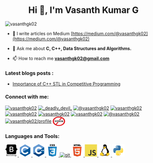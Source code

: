 <h1 align="center">Hi 👋, I'm Vasanth Kumar G</h1>

<p align="left"> <img src="https://komarev.com/ghpvc/?username=vasanthgk02&label=Profile%20views&color=0e75b6&style=flat" alt="vasanthgk02" /> </p>


- 📝 I write articles on Medium [https://medium.com/@vasanthgk02](https://medium.com/@vasanthgk02)

- 💬 Ask me about **C, C++, Data Structures and Algorithms.**

- 📫 How to reach me **vasanthgk02@gmail.com**

### Latest blogs posts :
<!-- BLOG-POST-LIST:START -->
- [Importance of C++ STL in Competitive Programming](https://medium.com/theleanprogrammer/importance-of-c-stl-in-competitive-programming-9f9763b62900?source=rss-bb02bc9037a6------2)
<!-- BLOG-POST-LIST:END -->

<h3 align="left">Connect with me:</h3>
<p align="left">
<a href="https://linkedin.com/in/vasanthgk02" target="blank"><img align="center" src="https://github.com/rahuldkjain/github-profile-readme-generator/blob/master/src/images/icons/Social/linked-in-alt.svg" alt="vasanthgk02" height="30" width="40" /></a>
<a href="https://instagram.com/_deadly_devil_" target="blank"><img align="center" src="https://github.com/rahuldkjain/github-profile-readme-generator/blob/master/src/images/icons/Social/instagram.svg" alt="_deadly_devil_" height="30" width="40" /></a>
<a href="https://medium.com/@vasanthgk02" target="blank"><img align="center" src="https://github.com/rahuldkjain/github-profile-readme-generator/blob/master/src/images/icons/Social/medium.svg" alt="@vasanthgk02" height="30" width="40" /></a>
<a href="https://www.codechef.com/users/vasanthgk02" target="blank"><img align="center" src="https://cdn.jsdelivr.net/npm/simple-icons@3.1.0/icons/codechef.svg" alt="vasanthgk02" height="30" width="40" /></a>
<a href="https://www.hackerrank.com/vasanthgk02" target="blank"><img align="center" src="https://github.com/rahuldkjain/github-profile-readme-generator/blob/master/src/images/icons/Social/hackerrank.svg" alt="vasanthgk02" height="30" width="40" /></a>
<a href="https://codeforces.com/profile/vasanthgk02" target="blank"><img align="center" src="https://cdn.jsdelivr.net/npm/simple-icons@3.0.1/icons/codeforces.svg" alt="vasanthgk02" height="30" width="40" /></a>
<a href="https://www.leetcode.com/vasanthgk02" target="blank"><img align="center" src="https://github.com/rahuldkjain/github-profile-readme-generator/blob/master/src/images/icons/Social/leet-code.svg" alt="vasanthgk02" height="30" width="40" /></a>
<a href="https://www.hackerearth.com/@vasanthgk02" target="blank"><img align="center" src="https://github.com/rahuldkjain/github-profile-readme-generator/blob/master/src/images/icons/Social/hackerearth.svg" alt="@vasanthgk02" height="30" width="40" /></a>
<a href="https://auth.geeksforgeeks.org/user/vasanthgk02/profile" target="blank"><img align="center" src="https://github.com/rahuldkjain/github-profile-readme-generator/blob/master/src/images/icons/Social/geeks-for-geeks.svg" alt="vasanthgk02/profile" height="30" width="40" /></a>
<a href="https://www.stopstalk.com/user/profile/vasanthgk02" target="blank"><img align="center" src="StopStalk.png" alt="vasanthgk02/profile" height="30" width="40" /></a>
</p>

<h3 align="left">Languages and Tools:</h3>

<p align="left"> <a href="https://getbootstrap.com" target="_blank"> <img src="https://raw.githubusercontent.com/devicons/devicon/master/icons/bootstrap/bootstrap-plain-wordmark.svg" alt="bootstrap" width="40" height="40"/> </a> <a href="https://www.cprogramming.com/" target="_blank"> <img src="https://raw.githubusercontent.com/devicons/devicon/master/icons/c/c-original.svg" alt="c" width="40" height="40"/> </a> <a href="https://www.w3schools.com/cpp/" target="_blank"> <img src="https://raw.githubusercontent.com/devicons/devicon/master/icons/cplusplus/cplusplus-original.svg" alt="cplusplus" width="40" height="40"/> </a> <a href="https://www.w3schools.com/css/" target="_blank"> <img src="https://raw.githubusercontent.com/devicons/devicon/master/icons/css3/css3-original-wordmark.svg" alt="css3" width="40" height="40"/> </a> <a href="https://git-scm.com/" target="_blank"> <img src="https://www.vectorlogo.zone/logos/git-scm/git-scm-icon.svg" alt="git" width="40" height="40"/> </a> <a href="https://www.w3.org/html/" target="_blank"> <img src="https://raw.githubusercontent.com/devicons/devicon/master/icons/html5/html5-original-wordmark.svg" alt="html5" width="40" height="40"/> </a> <a href="https://developer.mozilla.org/en-US/docs/Web/JavaScript" target="_blank"> <img src="https://raw.githubusercontent.com/devicons/devicon/master/icons/javascript/javascript-original.svg" alt="javascript" width="40" height="40"/> </a> <a href="https://www.linux.org/" target="_blank"> <img src="https://raw.githubusercontent.com/devicons/devicon/master/icons/linux/linux-original.svg" alt="linux" width="40" height="40"/> </a> <a href="https://www.python.org" target="_blank"> <img src="https://raw.githubusercontent.com/devicons/devicon/master/icons/python/python-original.svg" alt="python" width="40" height="40"/> </a> 
</p>


